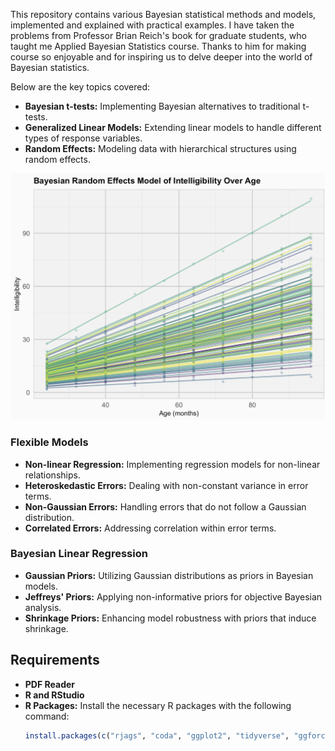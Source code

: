 
This repository contains various Bayesian statistical methods and models, implemented and explained with practical examples. I have taken the problems from Professor Brian Reich's book for graduate students, who taught me Applied Bayesian Statistics course. Thanks to him for making course so enjoyable and for inspiring us to delve deeper into the world of Bayesian statistics.

Below are the key topics covered:

- **Bayesian t-tests:** Implementing Bayesian alternatives to traditional t-tests.
- **Generalized Linear Models:** Extending linear models to handle different types of response variables.
- **Random Effects:** Modeling data with hierarchical structures using random effects.

<p align="center">
  <img src="./random-effect.png" alt="./random-effect.png" width="700" />
</p>


### Flexible Models
- **Non-linear Regression:** Implementing regression models for non-linear relationships.
- **Heteroskedastic Errors:** Dealing with non-constant variance in error terms.
- **Non-Gaussian Errors:** Handling errors that do not follow a Gaussian distribution.
- **Correlated Errors:** Addressing correlation within error terms.

### Bayesian Linear Regression
- **Gaussian Priors:** Utilizing Gaussian distributions as priors in Bayesian models.
- **Jeffreys' Priors:** Applying non-informative priors for objective Bayesian analysis.
- **Shrinkage Priors:** Enhancing model robustness with priors that induce shrinkage.



## Requirements

- **PDF Reader** 
- **R and RStudio** 
- **R Packages:** Install the necessary R packages with the following command:
  ```r
  install.packages(c("rjags", "coda", "ggplot2", "tidyverse", "ggforce"))

